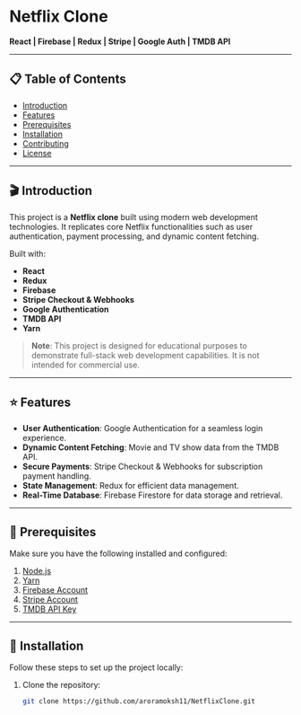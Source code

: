 # Netflix Clone  
**React | Firebase | Redux | Stripe | Google Auth | TMDB API**  

---

## 📋 Table of Contents  
- [Introduction](#introduction)  
- [Features](#features)  
- [Prerequisites](#prerequisites)  
- [Installation](#installation)  
- [Contributing](#contributing)  
- [License](#license)  

---

## 🎬 Introduction  
This project is a **Netflix clone** built using modern web development technologies. It replicates core Netflix functionalities such as user authentication, payment processing, and dynamic content fetching.  

Built with:  
- **React**  
- **Redux**  
- **Firebase**  
- **Stripe Checkout & Webhooks**  
- **Google Authentication**  
- **TMDB API**  
- **Yarn**  

> **Note**: This project is designed for educational purposes to demonstrate full-stack web development capabilities. It is not intended for commercial use.  

---

## ⭐ Features  
- **User Authentication**: Google Authentication for a seamless login experience.  
- **Dynamic Content Fetching**: Movie and TV show data from the TMDB API.  
- **Secure Payments**: Stripe Checkout & Webhooks for subscription payment handling.  
- **State Management**: Redux for efficient data management.  
- **Real-Time Database**: Firebase Firestore for data storage and retrieval.  

---

## 🔧 Prerequisites  
Make sure you have the following installed and configured:  
1. [Node.js](https://nodejs.org)  
2. [Yarn](https://yarnpkg.com)  
3. [Firebase Account](https://firebase.google.com)  
4. [Stripe Account](https://stripe.com)  
5. [TMDB API Key](https://www.themoviedb.org/)  

---

## 🚀 Installation  

Follow these steps to set up the project locally:  

1. Clone the repository:  
   ```bash  
   git clone https://github.com/aroramoksh11/NetflixClone.git  
